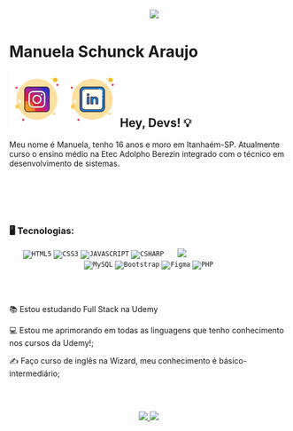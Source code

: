  <img align="right" width="250px" style="margin-top:-20px" src="https://github.com/ManuelaSchunck/Me/blob/main/Avatar.png?raw=true">


<div display="inline-block">
 
 <h1 align="left">Manuela Schunck Araujo</h1>
 
 <a href="https://instagram.com/manuela.schunck?igshid=OGQ5ZDc2ODk2ZA==">
    <img align="left" width="100px" src="https://github.com/ManuelaSchunck/ManuelaSchunck/blob/main/icons8-instagram-100.png?raw=true" alt="instagram" style="vertical-align:top;">
  </a> 
  <a href="www.linkedin.com/in/manuela-schunck-94248b24a">
    <img align="left" width="100px" src="https://github.com/ManuelaSchunck/ManuelaSchunck/blob/main/icons8-linkedin-100.png?raw=true" alt="Linkedin" style="vertical-align:top;">
  </a>

 
 
 <br>
 <br>
 <br>
 
 ## Hey, Devs! 💡
 
 Meu nome é Manuela, tenho 16 anos e moro em Itanhaém-SP. Atualmente curso o ensino médio na Etec Adolpho Berezin integrado com o técnico em desenvolvimento de sistemas.
 
 <br>
 <br>

 <p align="center">

</p>
<br>
 
 ### 🖥️ Tecnologias: 
  <p align="center">
<img width="200px" align="right" src="C:\Users\user\Downloads\MicrosoftTeams-image.png">
<code><img width="40px" src="https://cdn.jsdelivr.net/gh/devicons/devicon/icons/html5/html5-original-wordmark.svg" title = "HTML5"/></code>
<code><img width="40px" src="https://cdn.jsdelivr.net/gh/devicons/devicon/icons/css3/css3-original-wordmark.svg" title = "CSS3"/></code>
<code><img width="40px" src="https://cdn.jsdelivr.net/gh/devicons/devicon/icons/javascript/javascript-original.svg" title = "JAVASCRIPT"/></code>
<code><img width="40px" src="https://cdn.jsdelivr.net/gh/devicons/devicon/icons/csharp/csharp-original.svg" title = "CSHARP"/></code>
<code><img width="40px" src="https://github.com/ManuelaSchunck/Me/blob/main/mysql.png?raw=true" title = "MySQL"/></code>
<code><img width="40px" src="https://github.com/ManuelaSchunck/Me/blob/main/bootstrap.png?raw=true" title = "Bootstrap"/></code>
<code><img width="40px" src="https://github.com/ManuelaSchunck/Me/blob/main/figma.png?raw=true" title = "Figma"/></code>
<code><img width="40px" src="https://github.com/ManuelaSchunck/Me/blob/main/php.png?raw=true" title = "PHP"/></code>
   </p>
<br><br>
<div display="inline-block">
 
 <p align="left">📚 Estou estudando Full Stack na Udemy</p>
 <p align="left">💻 Estou me aprimorando em todas as linguagens que tenho conhecimento nos cursos da Udemy!;</p>
 <p align="left">✍ Faço curso de inglês na Wizard, meu conhecimento é básico-intermediário;</p>

 
 <br>
 
 ##
<p align="center">
<a href="https://github.com/manuelaschunck">
  <img height="120em" src="https://github-readme-stats-eight-theta.vercel.app/api?username=manuelaschunck&show_icons=true&theme=synthwave&include_all_commits=true&count_private=true"/>
  <img height="120em" src="https://github-readme-stats-eight-theta.vercel.app/api/top-langs/?username=manuelaschunck&layout=compact&langs_count=8&theme=black"/>
</a>
</p>
 
</div>
